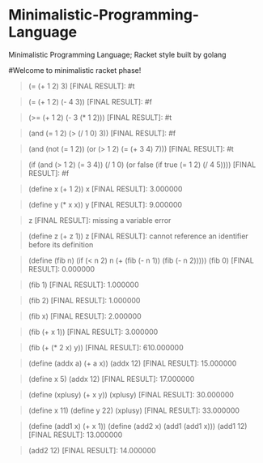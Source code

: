 # Minimalistic-Programming-Language
Minimalistic Programming Language; Racket style built by golang

#Welcome to minimalistic racket phase!

> (= (+ 1 2) 3)
[FINAL RESULT]: #t

> (= (+ 1 2) (- 4 3))
[FINAL RESULT]: #f

> (>= (+ 1 2) (- 3 (* 1 2)))
[FINAL RESULT]: #t

> (and (= 1 2) (> (/ 1 0) 3))
[FINAL RESULT]: #f

> (and (not (= 1 2)) (or (> 1 2) (= (+ 3 4) 7)))
[FINAL RESULT]: #t

> (if (and (> 1 2) (= 3 4)) (/ 1 0) (or false (if true (= 1 2) (/ 4 5))))
[FINAL RESULT]: #f

> (define x (+ 1 2))
> x
[FINAL RESULT]: 3.000000

> (define y (* x x))
> y
[FINAL RESULT]: 9.000000

> z
[FINAL RESULT]: missing a variable error

> (define z (+ z 1))
> z
[FINAL RESULT]: cannot reference an identifier before its definition

> (define (fib n) (if (< n 2) n (+ (fib (- n 1)) (fib (- n 2)))))
> (fib 0)
[FINAL RESULT]: 0.000000

> (fib 1)
[FINAL RESULT]: 1.000000

> (fib 2)
[FINAL RESULT]: 1.000000

> (fib x)
[FINAL RESULT]: 2.000000

> (fib (+ x 1))
[FINAL RESULT]: 3.000000

> (fib (+ (* 2 x) y))
[FINAL RESULT]: 610.000000

> (define (addx a) (+ a x))
> (addx 12)
[FINAL RESULT]: 15.000000

> (define x 5)
> (addx 12)
[FINAL RESULT]: 17.000000

> (define (xplusy) (+ x y))
> (xplusy)
[FINAL RESULT]: 30.000000

> (define x 11)
> (define y 22)
> (xplusy)
[FINAL RESULT]: 33.000000

> (define (add1 x) (+ x 1))
> (define (add2 x) (add1 (add1 x)))
> (add1 12)
[FINAL RESULT]: 13.000000

> (add2 12)
[FINAL RESULT]: 14.000000

